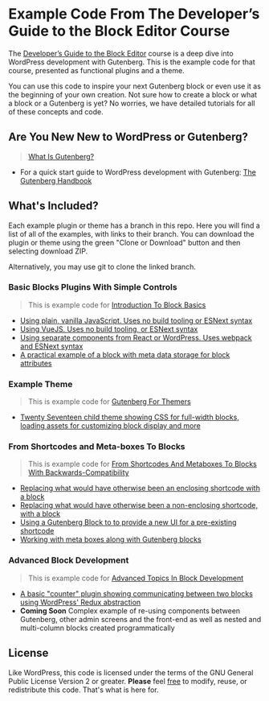 # Example Code From The Developer’s Guide to the Block Editor Course
The [Developer’s Guide to the Block Editor](https://learn.wordpress.org) course is a deep dive into WordPress development with Gutenberg. This is the example code for that course, presented as functional plugins and a theme.

You can use this code to inspire your next Gutenberg block or even use it as the beginning of your own creation. Not sure how to create a block or what a block or a Gutenberg is yet? No worries, we have detailed tutorials for all of these concepts and code.

## Are You New New to WordPress or Gutenberg?
>[What Is Gutenberg?](https://wordpress.org/gutenberg)

* For a quick start guide to WordPress development with Gutenberg: [The Gutenberg Handbook](https://wordpress.org/gutenberg/handbook/)

## What's Included?
Each example plugin or theme has a branch in this repo. Here you will find a list of all of the examples, with links to their branch. You can download the plugin or theme using the green "Clone or Download" button and then selecting download ZIP. 

Alternatively, you may use git to clone the linked branch.

### Basic Blocks Plugins With Simple Controls
> This is example code for [Introduction To Block Basics](https://learn.wordpress.org)
* [Using plain, vanilla JavaScript. Uses no build tooling or ESNext syntax](https://github.com/wordpress/gutenberg-tutorial/tree/plainjs)
* [Using VueJS. Uses no build tooling, or ESNext syntax](https://github.com/wordpress/gutenberg-tutorial/tree/vue)
* [Using separate components from React or WordPress. Uses webpack and ESNext syntax](https://github.com/wordpress/gutenberg-tutorial/tree/react)
* [A practical example of a block with meta data storage for block attributes](https://github.com/wordpress/gutenberg-tutorial/tree/static-events)

### Example Theme
> This is example code for [Gutenberg For Themers](https://learn.wordpress.org)
* [Twenty Seventeen child theme showing CSS for full-width blocks, loading assets for customizing block display and more](https://github.com/WordPress/gutenberg-tutorial/tree/theme)

### From Shortcodes and Meta-boxes To Blocks
> This is example code for [From Shortcodes And Metaboxes To Blocks With Backwards-Compatibility](https://learn.wordpress.org)
* [Replacing what would have otherwise been an enclosing shortcode with a block](https://github.com/WordPress/gutenberg-tutorial/tree/enclosing-shortcode)
* [Replacing what would have otherwise been a non-enclosing shortcode, with a block](https://github.com/WordPress/gutenberg-tutorial/tree/non-enclosing-shortcode)
* [Using a Gutenberg Block to to provide a new UI for a pre-existing shortcode](https://github.com/WordPress/gutenberg-tutorial/tree/prexisting-shortcode)
* [Working with meta boxes along with Gutenberg blocks](https://github.com/WordPress/gutenberg-tutorial/tree/metabox)

### Advanced Block Development
> This is example code for [Advanced Topics In Block Development](https://learn.wordpress.org)
* [A basic "counter" plugin showing communicating between two blocks using WordPress' Redux abstraction](https://github.com/WordPress/gutenberg-tutorial/tree/counter)
* __Coming Soon__ Complex example of re-using components between Gutenberg, other admin screens and the front-end as well as nested and multi-column blocks created programmatically

## License
Like WordPress, this code is licensed under the terms of the GNU General Public License Version 2 or greater. __Please__ feel [free](https://wordpress.org/about/philosophy#gpl) to modify, reuse, or redistribute this code. That's what is here for.

